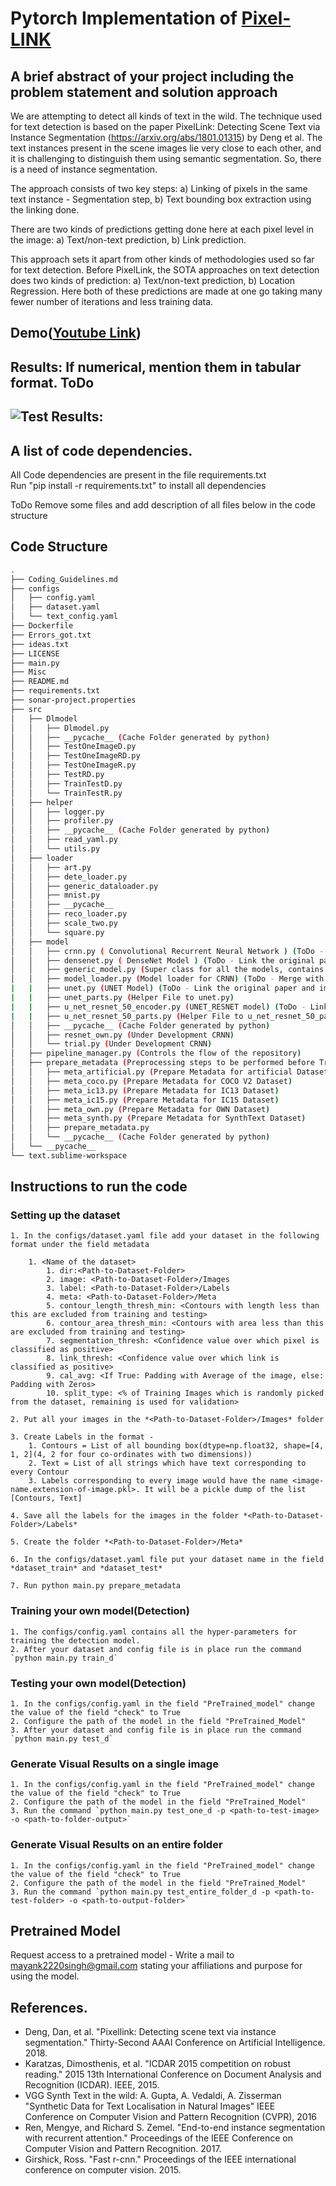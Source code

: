 # Pytorch Implementation of [Pixel-LINK](https://arxiv.org/pdf/1801.01315.pdf)

## A brief abstract of your project including the problem statement and solution approach

We are attempting to detect all kinds of text in the wild. The technique used for text detection is based on the paper PixelLink: Detecting Scene Text via Instance Segmentation (https://arxiv.org/abs/1801.01315) by Deng et al. The text instances present in the scene images lie very close to each other, and it is challenging to distinguish them using semantic segmentation. So, there is a need of instance segmentation. 

The approach consists of two key steps: 
a) Linking of pixels in the same text instance - Segmentation step, 
b) Text bounding box extraction using the linking done.

There are two kinds of predictions getting done here at each pixel level in the image: 
a) Text/non-text prediction, 
b) Link prediction.

This approach sets it apart from other kinds of methodologies used so far for text detection. Before PixelLink, the SOTA approaches on text detection does two kinds of prediction: a) Text/non-text prediction, b) Location Regression. Here both of these predictions are made at one go taking many fewer number of iterations and less training data.

## Demo([Youtube Link](https://www.youtube.com/watch?v=3d3J0kH3u6c))

## Results: If numerical, mention them in tabular format. ToDo

## ![Test Results:](Aesthetics/output.png "Result on some Documents")

## A list of code dependencies.

All Code dependencies are present in the file requirements.txt<br/>
Run "pip install -r requirements.txt" to install all dependencies

ToDo Remove some files and add description of all files below in the code structure
## Code Structure
```bash
.
├── Coding_Guidelines.md
├── configs
│   ├── config.yaml
│   ├── dataset.yaml
│   └── text_config.yaml
├── Dockerfile
├── Errors_got.txt
├── ideas.txt
├── LICENSE
├── main.py
├── Misc
├── README.md
├── requirements.txt
├── sonar-project.properties
├── src
│   ├── Dlmodel
│   │   ├── Dlmodel.py
│   │   ├── __pycache__ (Cache Folder generated by python)
│   │   ├── TestOneImageD.py
│   │   ├── TestOneImageRD.py
│   │   ├── TestOneImageR.py
│   │   ├── TestRD.py
│   │   ├── TrainTestD.py
│   │   └── TrainTestR.py
│   ├── helper
│   │   ├── logger.py
│   │   ├── profiler.py
│   │   ├── __pycache__ (Cache Folder generated by python)
│   │   ├── read_yaml.py
│   │   └── utils.py
│   ├── loader
│   │   ├── art.py
│   │   ├── dete_loader.py
│   │   ├── generic_dataloader.py
│   │   ├── mnist.py
│   │   ├── __pycache__
│   │   ├── reco_loader.py
│   │   ├── scale_two.py
│   │   └── square.py
│   ├── model
│   │   ├── crnn.py ( Convolutional Recurrent Neural Network ) (ToDo - Link the original paper and implementation)
│   │   ├── densenet.py ( DenseNet Model ) (ToDo - Link the original paper and implementation)
│   │   ├── generic_model.py (Super class for all the models, contains basic functions)
│   │   ├── model_loader.py (Model loader for CRNN) (ToDo - Merge with CRNN.py)
|   |   ├── unet.py (UNET Model) (ToDo - Link the original paper and implementation) 
|   |   ├── unet_parts.py (Helper File to unet.py)
|   |   ├── u_net_resnet_50_encoder.py (UNET_RESNET model) (ToDo - Link the original paper and implementation)
|   |   ├── u_net_resnet_50_parts.py (Helper File to u_net_resnet_50_parts.py)
│   │   ├── __pycache__ (Cache Folder generated by python)
│   │   ├── resnet_own.py (Under Development CRNN)
│   │   └── trial.py (Under Development CRNN)
│   ├── pipeline_manager.py (Controls the flow of the repository)
│   ├── prepare_metadata (Preprocessing steps to be performed before Training/Testing
│   │   ├── meta_artificial.py (Prepare Metadata for artificial Dataset)
│   │   ├── meta_coco.py (Prepare Metadata for COCO V2 Dataset)
│   │   ├── meta_ic13.py (Prepare Metadata for IC13 Dataset)
│   │   ├── meta_ic15.py (Prepare Metadata for IC15 Dataset)
│   │   ├── meta_own.py (Prepare Metadata for OWN Dataset)
│   │   ├── meta_synth.py (Prepare Metadata for SynthText Dataset)
│   │   ├── prepare_metadata.py
│   │   └── __pycache__ (Cache Folder generated by python)
│   └── __pycache__
└── text.sublime-workspace
```

## Instructions to run the code

### Setting up the dataset

	1. In the configs/dataset.yaml file add your dataset in the following format under the field metadata

		1. <Name of the dataset>
			1. dir:<Path-to-Dataset-Folder> 
			2. image: <Path-to-Dataset-Folder>/Images
			3. label: <Path-to-Dataset-Folder>/Labels
			4. meta: <Path-to-Dataset-Folder>/Meta
			5. contour_length_thresh_min: <Contours with length less than this are excluded from training and testing>
			6. contour_area_thresh_min: <Contours with area less than this are excluded from training and testing>
			7. segmentation_thresh: <Confidence value over which pixel is classified as positive>
    		8. link_thresh: <Confidence value over which link is classified as positive>
    		9. cal_avg: <If True: Padding with Average of the image, else: Padding with Zeros>
    		10. split_type: <% of Training Images which is randomly picked from the dataset, remaining is used for validation>

	2. Put all your images in the *<Path-to-Dataset-Folder>/Images* folder

	3. Create Labels in the format - 
		1. Contours = List of all bounding box(dtype=np.float32, shape=[4, 1, 2](4, 2 for four co-ordinates with two dimensions))
		2. Text = List of all strings which have text corresponding to every Contour
		3. Labels corresponding to every image would have the name <image-name.extension-of-image.pkl>. It will be a pickle dump of the list [Contours, Text]

	4. Save all the labels for the images in the folder *<Path-to-Dataset-Folder>/Labels*

	5. Create the folder *<Path-to-Dataset-Folder>/Meta*

	6. In the configs/dataset.yaml file put your dataset name in the field *dataset_train* and *dataset_test*

	7. Run python main.py prepare_metadata

### Training your own model(Detection)
	
	1. The configs/config.yaml contains all the hyper-parameters for training the detection model.
	2. After your dataset and config file is in place run the command `python main.py train_d`

### Testing your own model(Detection)
	
	1. In the configs/config.yaml in the field "PreTrained_model" change the value of the field "check" to True
	2. Configure the path of the model in the field "PreTrained_Model"
	3. After your dataset and config file is in place run the command `python main.py test_d`

### Generate Visual Results on a single image

	1. In the configs/config.yaml in the field "PreTrained_model" change the value of the field "check" to True
	2. Configure the path of the model in the field "PreTrained_Model"
	3. Run the command `python main.py test_one_d -p <path-to-test-image> -o <path-to-folder-output>`

### Generate Visual Results on an entire folder

	1. In the configs/config.yaml in the field "PreTrained_model" change the value of the field "check" to True
	2. Configure the path of the model in the field "PreTrained_Model"
	3. Run the command `python main.py test_entire_folder_d -p <path-to-test-folder> -o <path-to-output-folder>`

## Pretrained Model
	
Request access to a pretrained model - Write a mail to mayank2220singh@gmail.com stating your affiliations and purpose for using the model.

## References.
* Deng, Dan, et al. "Pixellink: Detecting scene text via instance segmentation." Thirty-Second AAAI Conference on Artificial Intelligence. 2018.
* Karatzas, Dimosthenis, et al. "ICDAR 2015 competition on robust reading." 2015 13th International Conference on Document Analysis and Recognition (ICDAR). IEEE, 2015.
* VGG Synth Text in the wild: A. Gupta, A. Vedaldi, A. Zisserman "Synthetic Data for Text Localisation in Natural Images" IEEE Conference on Computer Vision and Pattern Recognition (CVPR), 2016
* Ren, Mengye, and Richard S. Zemel. "End-to-end instance segmentation with recurrent attention." Proceedings of the IEEE Conference on Computer Vision and Pattern Recognition. 2017.
* Girshick, Ross. "Fast r-cnn." Proceedings of the IEEE international conference on computer vision. 2015.
